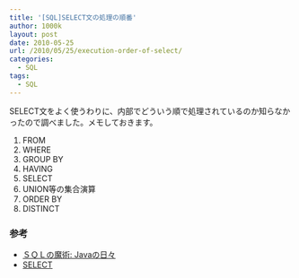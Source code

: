 ```yaml
---
title: '[SQL]SELECT文の処理の順番'
author: 1000k
layout: post
date: 2010-05-25
url: /2010/05/25/execution-order-of-select/
categories:
  - SQL
tags:
  - SQL
---
```

SELECT文をよく使うわりに、内部でどういう順で処理されているのか知らなかったので調べました。メモしておきます。

  1. FROM
  2. WHERE
  3. GROUP BY
  4. HAVING
  5. SELECT
  6. UNION等の集合演算
  7. ORDER BY
  8. DISTINCT

### 参考

  * <a href="http://java-etc.cocolog-nifty.com/blog/2007/02/post_a311.html" onclick="_gaq.push(['_trackEvent', 'outbound-article', 'http://java-etc.cocolog-nifty.com/blog/2007/02/post_a311.html', 'ＳＱＬの魔術: Javaの日々']);" title="ＳＱＬの魔術: Javaの日々">ＳＱＬの魔術: Javaの日々</a>
  * <a href="http://www.postgresql.jp/document/pg814doc/html/sql-select.html" onclick="_gaq.push(['_trackEvent', 'outbound-article', 'http://www.postgresql.jp/document/pg814doc/html/sql-select.html', 'SELECT']);" title="SELECT">SELECT</a>
